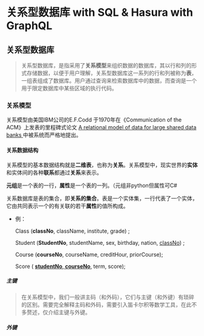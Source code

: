 # 关系型数据库 with SQL & Hasura with GraphQL

 ## 关系型数据库

> 关系型数据库，是指采用了**关系模型**来组织数据的数据库，其以行和列的形式存储数据，以便于用户理解，关系型数据库这一系列的行和列被称为**表**，一组表组成了数据库。用户通过查询来检索数据库中的数据，而查询是一个用于限定数据库中某些区域的执行代码。

### 关系模型

关系模型由美国IBM公司的E.F.Codd 于1970年在《Communication of the ACM》上发表的里程碑式论文 [A relational model of data for large shared data banks ](https://dl.acm.org/doi/10.1145/362384.362685)中被系统而严格地提出。

#### 关系数据结构

关系模型的基本数据结构就是**二维表**，也称为**关系**。关系模型中，现实世界的**实体**和实体间的各种**联系**都通过**关系**来表示。

**元组**是一个表的一行，**属性**是一个表的一列。（元组非python但属性可C#

关系数据库是表的集合，即**关系的集合**。表是一个实体集，一行代表了一个实体，它由共同表示一个的有关联的若干**属性**的值所构成。

* 例：

  Class (**classNo**, className, institute, grade) ; <!--实体表-->

  Student (**StudentNo**, studentName, sex, birthday, nation, <u>classNo</u>) ; <!--实体表-->

  Course (**courseNo**, courseName, creditHour, priorCourse); <!--实体表-->

  Score ( **<u>studentNo</u>**,**<u> courseNo</u>**, term, score);<!--关系表-->

##### 主键

> 在关系模型中，我们一般讲主码（和外码），它们与主键（和外键）有琐碎的区别。需要完全解释主码和外码，需要引入笛卡尔积等数学工具，在此不多赘述，仅介绍主键与外键。



##### 外键

